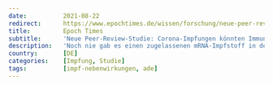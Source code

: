 ```yaml
---
date:          2021-08-22
redirect:      https://www.epochtimes.de/wissen/forschung/neue-peer-review-studie-corona-impfungen-koennten-immunsystem-stark-schaedigen-a3585931.html
title:         Epoch Times
subtitle:      'Neue Peer-Review-Studie: Corona-Impfungen könnten Immunsystem stark schädigen'
description:   'Noch nie gab es einen zugelassenen mRNA-Impfstoff in der Humanmedizin gegen eine Infektionskrankheit. Während sich die Fälle schwerer Nebenwirkungen häufen, schließt eine aktuelle Studie selbst die Gefahr von fatalen Schäden durch das sogenannte ADE-Phänomen nicht aus.'
country:       [DE]
categories:    [Impfung, Studie]
tags:          [impf-nebenwirkungen, ade]
---
```

